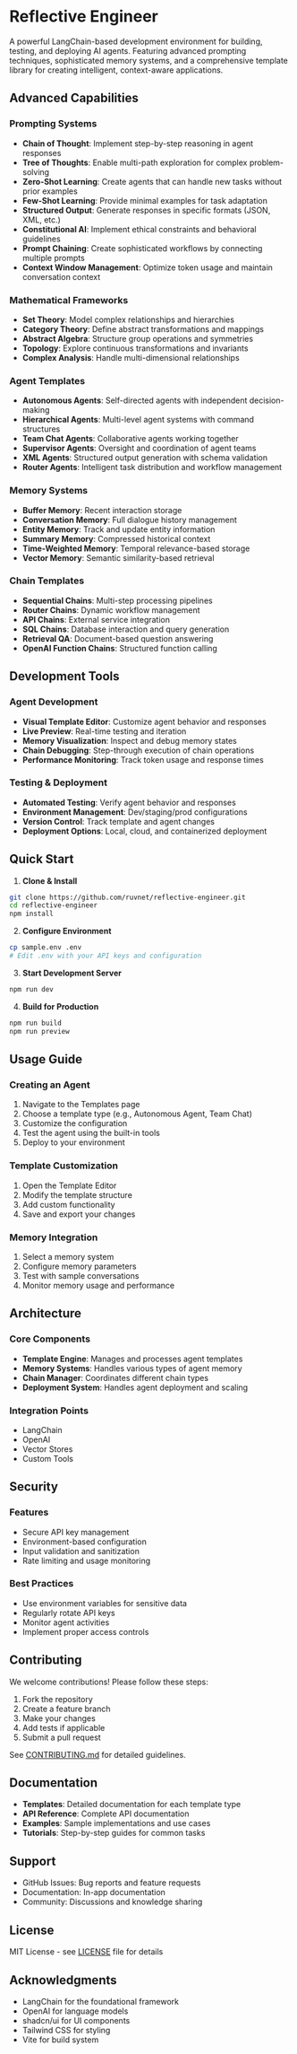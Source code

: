 # Reflective Engineer

A powerful LangChain-based development environment for building, testing, and deploying AI agents. Featuring advanced prompting techniques, sophisticated memory systems, and a comprehensive template library for creating intelligent, context-aware applications.

## Advanced Capabilities

### Prompting Systems
- **Chain of Thought**: Implement step-by-step reasoning in agent responses
- **Tree of Thoughts**: Enable multi-path exploration for complex problem-solving
- **Zero-Shot Learning**: Create agents that can handle new tasks without prior examples
- **Few-Shot Learning**: Provide minimal examples for task adaptation
- **Structured Output**: Generate responses in specific formats (JSON, XML, etc.)
- **Constitutional AI**: Implement ethical constraints and behavioral guidelines
- **Prompt Chaining**: Create sophisticated workflows by connecting multiple prompts
- **Context Window Management**: Optimize token usage and maintain conversation context

### Mathematical Frameworks
- **Set Theory**: Model complex relationships and hierarchies
- **Category Theory**: Define abstract transformations and mappings
- **Abstract Algebra**: Structure group operations and symmetries
- **Topology**: Explore continuous transformations and invariants
- **Complex Analysis**: Handle multi-dimensional relationships

### Agent Templates
- **Autonomous Agents**: Self-directed agents with independent decision-making
- **Hierarchical Agents**: Multi-level agent systems with command structures
- **Team Chat Agents**: Collaborative agents working together
- **Supervisor Agents**: Oversight and coordination of agent teams
- **XML Agents**: Structured output generation with schema validation
- **Router Agents**: Intelligent task distribution and workflow management

### Memory Systems
- **Buffer Memory**: Recent interaction storage
- **Conversation Memory**: Full dialogue history management
- **Entity Memory**: Track and update entity information
- **Summary Memory**: Compressed historical context
- **Time-Weighted Memory**: Temporal relevance-based storage
- **Vector Memory**: Semantic similarity-based retrieval

### Chain Templates
- **Sequential Chains**: Multi-step processing pipelines
- **Router Chains**: Dynamic workflow management
- **API Chains**: External service integration
- **SQL Chains**: Database interaction and query generation
- **Retrieval QA**: Document-based question answering
- **OpenAI Function Chains**: Structured function calling

## Development Tools

### Agent Development
- **Visual Template Editor**: Customize agent behavior and responses
- **Live Preview**: Real-time testing and iteration
- **Memory Visualization**: Inspect and debug memory states
- **Chain Debugging**: Step-through execution of chain operations
- **Performance Monitoring**: Track token usage and response times

### Testing & Deployment
- **Automated Testing**: Verify agent behavior and responses
- **Environment Management**: Dev/staging/prod configurations
- **Version Control**: Track template and agent changes
- **Deployment Options**: Local, cloud, and containerized deployment

## Quick Start

1. **Clone & Install**
```bash
git clone https://github.com/ruvnet/reflective-engineer.git
cd reflective-engineer
npm install
```

2. **Configure Environment**
```bash
cp sample.env .env
# Edit .env with your API keys and configuration
```

3. **Start Development Server**
```bash
npm run dev
```

4. **Build for Production**
```bash
npm run build
npm run preview
```

## Usage Guide

### Creating an Agent
1. Navigate to the Templates page
2. Choose a template type (e.g., Autonomous Agent, Team Chat)
3. Customize the configuration
4. Test the agent using the built-in tools
5. Deploy to your environment

### Template Customization
1. Open the Template Editor
2. Modify the template structure
3. Add custom functionality
4. Save and export your changes

### Memory Integration
1. Select a memory system
2. Configure memory parameters
3. Test with sample conversations
4. Monitor memory usage and performance

## Architecture

### Core Components
- **Template Engine**: Manages and processes agent templates
- **Memory Systems**: Handles various types of agent memory
- **Chain Manager**: Coordinates different chain types
- **Deployment System**: Handles agent deployment and scaling

### Integration Points
- LangChain
- OpenAI
- Vector Stores
- Custom Tools

## Security

### Features
- Secure API key management
- Environment-based configuration
- Input validation and sanitization
- Rate limiting and usage monitoring

### Best Practices
- Use environment variables for sensitive data
- Regularly rotate API keys
- Monitor agent activities
- Implement proper access controls

## Contributing

We welcome contributions! Please follow these steps:

1. Fork the repository
2. Create a feature branch
3. Make your changes
4. Add tests if applicable
5. Submit a pull request

See [CONTRIBUTING.md](CONTRIBUTING.md) for detailed guidelines.

## Documentation

- **Templates**: Detailed documentation for each template type
- **API Reference**: Complete API documentation
- **Examples**: Sample implementations and use cases
- **Tutorials**: Step-by-step guides for common tasks

## Support

- GitHub Issues: Bug reports and feature requests
- Documentation: In-app documentation
- Community: Discussions and knowledge sharing

## License

MIT License - see [LICENSE](LICENSE) file for details

## Acknowledgments

- LangChain for the foundational framework
- OpenAI for language models
- shadcn/ui for UI components
- Tailwind CSS for styling
- Vite for build system
